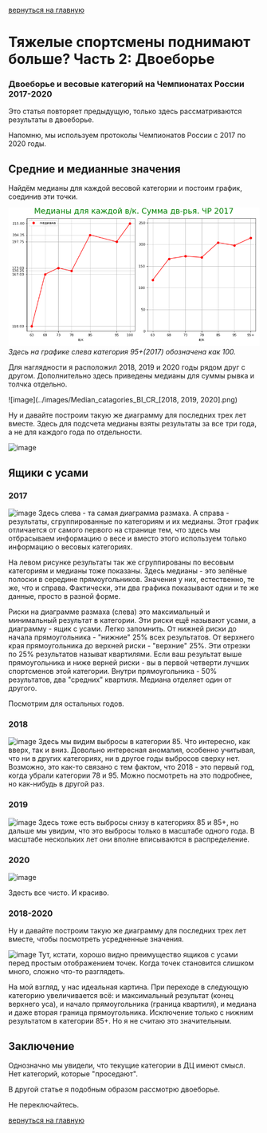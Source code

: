 [вернуться на главную](https://alekseidudchenko.github.io/giristat/)
# Тяжелые спортсмены поднимают больше? Часть 2: Двоеборье 
### Двоеборье и весовые категорий на Чемпионатах России 2017-2020 

Это статья повторяет предыдущую, только здесь рассматриваются результаты в двоеборье. 

Напомню, мы используем протоколы Чемпионатов России с 2017 по 2020 годы.

## Средние и медианные значения

Найдём медианы для каждой весовой категории и постоим график, соединив эти точки.

![image](../images/Median_catagories_BI_CR_2017.png)
*Здесь на графике слева категория 95+(2017) обозначена как 100.*

 Для наглядности я расположил 2018, 2019 и 2020 годы рядом друг с другом. 
 Дополнительно здесь приведены медианы для суммы рывка и толчка отдельно.

![image](../images/Median_catagories_BI_CR_[2018, 2019, 2020].png)

Ну и давайте построим такую же диаграмму для последних трех лет вместе. Здесь для подсчета медианы взяты результаты за все три года, а не для каждого года по отдельности. 

![image](../images/)



## Ящики с усами




### 2017
![image](../images/)
Здесь слева - та самая диаграмма размаха. А справа - результаты, сгруппированные по категориям и их медианы. Этот график отличается от самого первого на странице тем, что здесь мы отбрасываем информацию о весе и вместо этого используем только информацию о весовых категориях.

На левом рисунке результаты так же сгруппированы по весовым категориям и медианы тоже показаны. Здесь медианы - это зелёные полоски в середине прямоугольников. Значения у них, естественно, те же, что и справа. Фактически, эти два графика показывают одни и те же данные, просто в разной форме.

Риски на диаграмме размаха (слева) это максимальный и минимальный результат в категории. Эти риски ещё называют усами, а диаграмму - ящик с усами. Легко запомнить. От нижней риски до начала прямоугольника - "нижние" 25% всех результатов. От верхнего края прямоугольника до верхней риски - "верхние" 25%. Эти отрезки по 25% результатов называт квартилями. Если ваш результат выше прямоугольника и ниже верней риски - вы в первой четверти лучших спортсменов этой категории. Внутри прямоугольника - 50% результатов, два "средних" квартиля. Медиана отделяет один от другого.

Посмотрим для остальных годов.

### 2018
![image](../images/)
Здесь мы видим выбросы в категории 85. Что интересно, как вверх, так и вниз. Довольно интересная аномалия, особенно учитывая, что ни в других категориях, ни в другое годы выбросов сверху нет. Возможно, это как-то связано с тем фактом, что 2018 - это первый год, когда убрали категории 78 и 95. Можно посмотреть на это подробнее, но как-нибудь в другой раз. 

### 2019
![image](../images/)
Здесь тоже есть выбросы снизу в категориях 85 и 85+, но дальше мы увидим, что это выбросы только в масштабе одного года. В масштабе нескольких лет они вполне вписываются в распределение.

### 2020 
![image](../images/)

Здесть все чисто. И красиво.

### 2018-2020
Ну и давайте построим такую же диаграмму для последних трех лет вместе, чтобы посмотреть усредненные значения.

![image](../images/)
Тут, кстати, хорошо видно преимущество ящиков с усами перед простым отображением точек. Когда точек становится слишком много, сложно что-то разглядеть.

На мой взгляд, у нас идеальная картина. При переходе в следующую категорию увеличивается всё: и максимальный результат (конец верхнего уса), и начало прямоугольника (граница квартиля), и медиана и даже вторая граница прямоугольника. Исключение только с нижним результатом в категории 85+. Но я не считаю это значительным.

## Заключение
Однозначно мы увидели, что текущие категории в ДЦ имеют смысл. Нет категорий, которые "проседают".

В другой статье я подобным образом рассмотрю двоеборье. 

Не переключайтесь.


[вернуться на главную](https://alekseidudchenko.github.io/giristat/)